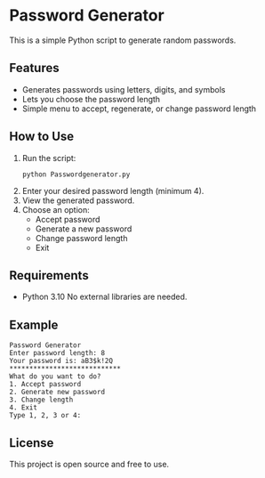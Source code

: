 # Password Generator
This is a simple Python script to generate random passwords.
## Features
- Generates passwords using letters, digits, and symbols
- Lets you choose the password length
- Simple menu to accept, regenerate, or change password length

## How to Use
1. Run the script:
   ```
   python Passwordgenerator.py
   ```
2. Enter your desired password length (minimum 4).
3. View the generated password.
4. Choose an option:
   - Accept password
   - Generate a new password
   - Change password length
   - Exit

## Requirements
- Python 3.10
No external libraries are needed.
## Example
```
Password Generator
Enter password length: 8
Your password is: aB3$k!2Q
****************************
What do you want to do?
1. Accept password
2. Generate new password
3. Change length
4. Exit
Type 1, 2, 3 or 4: 
```
## License
This project is open source and free to use.
